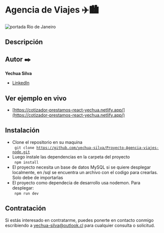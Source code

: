 <h1>Agencia de Viajes  ✈️🏙️</h1>
<img src="public/img/superior.jpg" alt="portada Rio de Janeiro">

## Descripción 

## Autor ✒️
**Yechua Silva**

* [LinkedIn](https://www.linkedin.com/in/yechua-silva/)

## Ver ejemplo en vivo 
- [https://cotizador-prestamos-react-yechua.netlify.app/](https://cotizador-prestamos-react-yechua.netlify.app/)

## Instalación 
- Clone el repositorio en su maquina  <br>
    <code> git clone https://github.com/yechua-silva/Proyecto-Agencia-viajes-node.git </code>
- Luego instale las dependencias en la carpeta del proyecto <br>
    <code> npm install </code>
- El proyecto necesita un base de datos MySQL si se quiere desplegar localmente, en /sql se encuentra un archivo con el codigo para crearlas. Solo debe de importarlas
- El proyecto como dependecia de desarrollo usa nodemon. Para desplegar: <br>
    <code> npm run dev </code>
  
## Contratación
Si estás interesado en contratarme, puedes ponerte en contacto conmigo escribiendo a yechua-silva@outlook.cl para cualquier consulta o solicitud.
